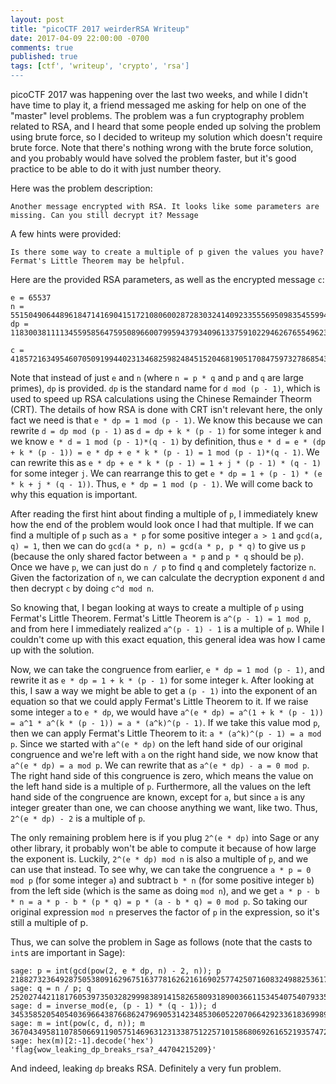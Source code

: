 ```yaml
---
layout: post
title: "picoCTF 2017 weirderRSA Writeup"
date: 2017-04-09 22:00:00 -0700
comments: true
published: true
tags: [ctf', 'writeup', 'crypto', 'rsa']
---
```

picoCTF 2017 was happening over the last two weeks, and while I didn't have time to play it, a friend messaged me asking for help on one of the "master" level problems. The problem was a fun cryptography problem related to RSA, and I heard that some people ended up solving the problem using brute force, so I decided to writeup my solution which doesn't require brute force. Note that there's nothing wrong with the brute force solution, and you probably would have solved the problem faster, but it's good practice to be able to do it with just number theory.

Here was the problem description:
```
Another message encrypted with RSA. It looks like some parameters are missing. Can you still decrypt it? Message
```

A few hints were provided:
```
Is there some way to create a multiple of p given the values you have?
Fermat's Little Theorem may be helpful.
```

Here are the provided RSA parameters, as well as the encrypted message `c`:
```
e = 65537
n = 551504906448961847141690415172108060028728303241409233555695098354559944134593608349928135804830998592132110248539199471080424828431558863560289446722435352638365009233192053427739540819371609958014315243749107802424381558044339319969305152016580632977089138029197496120537936093909331580951370236220987003013
dp = 11830038111134559585647595089660079959437934096133759102294626765549623265660232459679672150751523484215314838435592395437758168739238085557609083462380613

c = 418572163495460705091994402313468259824845152046819051708475973278685439488218787721608798128772047429018094097494688211258770586158227367592079338748634678836934643602701977245535903228577069635940900201087759467891714571538138574420185845350371745237794514198783443249846917698316091319797744417823562800249
```

Note that instead of just `e` and `n` (where `n = p * q` and `p` and `q` are large primes), `dp` is provided. `dp` is the standard name for `d mod (p - 1)`, which is used to speed up RSA calculations using the Chinese Remainder Theorm (CRT). The details of how RSA is done with CRT isn't relevant here, the only fact we need is that `e * dp = 1 mod (p - 1)`. We know this because we can rewrite `d = dp mod (p - 1)` as `d = dp + k * (p - 1)` for some integer `k` and we know `e * d = 1 mod (p - 1)*(q - 1)` by definition, thus `e * d = e * (dp + k * (p - 1)) = e * dp + e * k * (p - 1) = 1 mod (p - 1)*(q - 1)`. We can rewrite this as `e * dp + e * k * (p - 1) = 1 + j * (p - 1) * (q - 1)` for some integer `j`. We can rearrange this to get `e * dp = 1 + (p - 1) * (e * k + j * (q - 1))`. Thus, `e * dp = 1 mod (p - 1)`. We will come back to why this equation is important.

After reading the first hint about finding a multiple of `p`, I immediately knew how the end of the problem would look once I had that multiple. If we can find a multiple of `p` such as `a * p` for some positive integer `a > 1` and `gcd(a, q) = 1`, then we can do `gcd(a * p, n) = gcd(a * p, p * q)` to give us `p` (because the only shared factor between `a * p` and `p * q` should be `p`). Once we have `p`, we can just do `n / p` to find `q` and completely factorize `n`. Given the factorization of `n`, we can calculate the decryption exponent `d` and then decrypt `c` by doing `c^d mod n`.

So knowing that, I began looking at ways to create a multiple of `p` using Fermat's Little Theorem. Fermat's Little Theorem is `a^(p - 1) = 1 mod p`, and from here I immediately realized `a^(p - 1) - 1` is a multiple of `p`. While I couldn't come up with this exact equation, this general idea was how I came up with the solution.

Now, we can take the congruence from earlier, `e * dp = 1 mod (p - 1)`, and rewrite it as `e * dp = 1 + k * (p - 1)` for some integer `k`. After looking at this, I saw a way we might be able to get a `(p - 1)` into the exponent of an equation so that we could apply Fermat's Little Theorem to it. If we raise some integer `a` to `e * dp`, we would have `a^(e * dp) = a^(1 + k * (p - 1)) = a^1 * a^(k * (p - 1)) = a * (a^k)^(p - 1)`. If we take this value mod `p`, then we can apply Fermat's Little Theorem to it: `a * (a^k)^(p - 1) = a mod p`. Since we started with `a^(e * dp)` on the left hand side of our original congruence and we're left with `a` on the right hand side,  we now know that `a^(e * dp) = a mod p`. We can rewrite that as `a^(e * dp) - a = 0 mod p`. The right hand side of this congruence is zero, which means the value on the left hand side is a multiple of `p`. Furthermore, all the values on the left hand side of the congruence are known, except for `a`, but since `a` is any integer greater than one, we can choose anything we want, like two. Thus, `2^(e * dp) - 2` is a multiple of `p`.

The only remaining problem here is if you plug `2^(e * dp)` into Sage or any other library, it probably won't be able to compute it because of how large the exponent is. Luckily, `2^(e * dp) mod n` is also a multiple of `p`, and we can use that instead. To see why, we can take the congruence `a * p = 0 mod p` (for some integer `a`) and subtract `b * n` (for some positive integer `b`) from the left side (which is the same as doing `mod n`), and we get `a * p - b * n = a * p - b * (p * q) = p * (a - b * q) = 0 mod p`. So taking our original expression `mod n` preserves the factor of `p` in the expression, so it's still a multiple of p.

Thus, we can solve the problem in Sage as follows (note that the casts to `int`s are important in Sage):
```
sage: p = int(gcd(pow(2, e * dp, n) - 2, n)); p
21882732364928750538091629675163778162621616902577425071608324988253617272412493782388559800841168348434069674472295196720416514385081750301694228136439127L
sage: q = n / p; q
25202744211817605397350328299983891415826580931890036611534540754079335081397262505214808536988764318124618606869256238502481259725033526700937302921554819
sage: d = inverse_mod(e, (p - 1) * (q - 1)); d
34535852054054036966438766862479690531423485306052207066429233618369989635295667617805286621954413815434184971237695876059539855286069206342240686777680920609564888947098210601853114202918429853613788197596527012265264741745540817155411813474104528185518260915438910819103674793733905258024133003488830258529
sage: m = int(pow(c, d, n)); m
3670434958110785066911905751469631231338751225710158680692616521935747246580686931770254296884504612059517L
sage: hex(m)[2:-1].decode('hex')
'flag{wow_leaking_dp_breaks_rsa?_44704215209}'
```

And indeed, leaking `dp` breaks RSA. Definitely a very fun problem.
